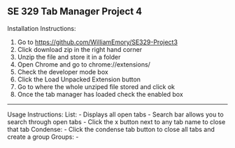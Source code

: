 SE 329 Tab Manager Project 4
-------------------------------------------------
Installation Instructions:
  1. Go to https://github.com/WilliamEmory/SE329-Project3
  2. Click download zip in the right hand corner
  3. Unzip the file and store it in a folder
  4. Open Chrome and go to chrome://extensions/
  5. Check the developer mode box
  6. Click the Load Unpacked Extension button
  7. Go to where the whole unziped file stored and click ok
  8. Once the tab manager has loaded check the enabled box
-------------------------------------------------
Usage Instructions:
  List:
    - Displays all open tabs
	- Search bar allows you to search through open tabs
	- Click the x button next to any tab name to close that tab
  Condense:
    - Click the condense tab button to close all tabs and create a group
  Groups:
    - 
